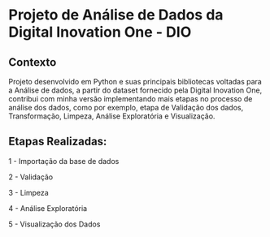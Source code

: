 # Projeto de Análise de Dados da Digital Inovation One - DIO

## Contexto
Projeto desenvolvido em Python e suas principais bibliotecas voltadas para a Análise de dados,  a partir do dataset fornecido pela Digital Inovation One, contribui com minha versão implementando mais etapas no processo de análise dos dados, como por exemplo, etapa de Validação dos dados, Transformação, Limpeza, Análise Exploratória e Visualização.

## Etapas Realizadas:

1 - Importação da base de dados

2 - Validação

3 - Limpeza

4 - Análise Exploratória

5 - Visualização dos Dados





